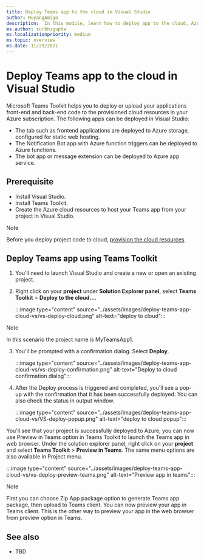 ```yaml
---
title: Deploy Teams app to the cloud in Visual Studio
author: MuyangAmigo
description:  In this module, learn how to deploy app to the cloud, Azure, or SharePoint and deploy Teams apps using Teams Toolkit in Visual Studio
ms.author: surbhigupta
ms.localizationpriority: medium
ms.topic: overview
ms.date: 11/29/2021
---
```


# Deploy Teams app to the cloud in Visual Studio

Microsoft Teams Toolkit helps you to deploy or upload your applications front-end and back-end code to the provisioned cloud resources in your Azure subscription. The following apps can be deployed in Visual Studio:

* The tab such as frontend applications are deployed to Azure storage, configured for static web hosting.
* The Notification Bot app with Azure function triggers can be deployed to Azure functions.
* The bot app or message extension can be deployed to Azure app service.

## Prerequisite

* Install Visual Studio.
* Install Teams Toolkit.
* Create the Azure cloud resources to host your Teams app from your project in Visual Studio.

> [!NOTE]
> Before you deploy project code to cloud, [provision the cloud resources](provision.md).

## Deploy Teams app using Teams Toolkit

1. You'll need to launch Visual Studio and create a new or open an existing project.
2. Right click on your **project** under **Solution Explorer panel**, select **Teams Toolkit** > **Deploy to the cloud…**.

   :::image type="content" source="../assets/images/deploy-teams-app-cloud-vs/vs-deploy-cloud.png" alt-text="deploy to cloud":::

> [!NOTE]
> In this scenario the project name is MyTeamsApp1.

3. You'll be prompted with a confirmation dialog. Select **Deploy**.

   :::image type="content" source="../assets/images/deploy-teams-app-cloud-vs/vs-deploy-confirmation.png" alt-text="Deploy to cloud confirmation dialog":::

4. After the Deploy process is triggered and completed, you'll see a pop-up with the confirmation that it has been successfully deployed. You can also check the status in output window.

   :::image type="content" source="../assets/images/deploy-teams-app-cloud-vs/VS-deploy-popup.png" alt-text="deploy to cloud popup":::

You'll see that your project is successfully deployed to Azure, you can now use Preview in Teams option in Teams Toolkit to launch the Teams app in web browser. Under the solution explorer panel, right click on your **project** and select **Teams Toolkit** > **Preview in Teams**. The same menu options are also available in Project menu.

:::image type="content" source="../assets/images/deploy-teams-app-cloud-vs/vs-deploy-preview-teams.png" alt-text="Preview app in teams":::

> [!NOTE]
> First you can choose Zip App package option to generate Teams app package, then upload to Teams client. You can now preview your app in Teams client. This is the other way to preview your app in the web browser from preview option in Teams.

## See also

* TBD
